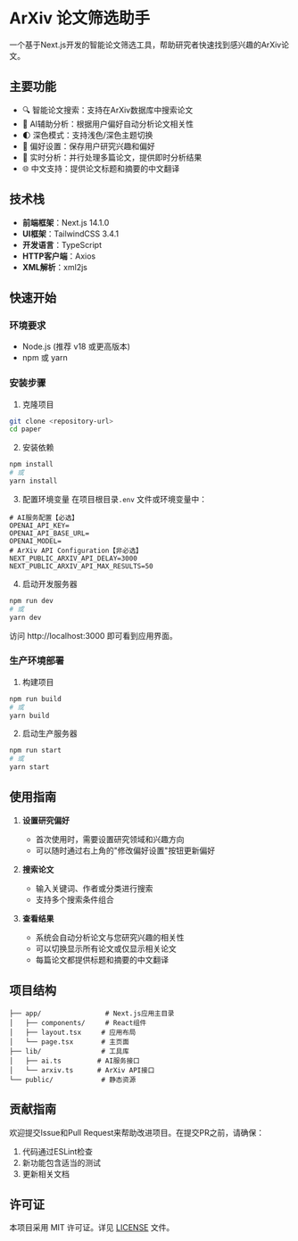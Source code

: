 # ArXiv 论文筛选助手

一个基于Next.js开发的智能论文筛选工具，帮助研究者快速找到感兴趣的ArXiv论文。

## 主要功能

- 🔍 智能论文搜索：支持在ArXiv数据库中搜索论文
- 🤖 AI辅助分析：根据用户偏好自动分析论文相关性
- 🌓 深色模式：支持浅色/深色主题切换
- 💾 偏好设置：保存用户研究兴趣和偏好
- 🔄 实时分析：并行处理多篇论文，提供即时分析结果
- 🌐 中文支持：提供论文标题和摘要的中文翻译

## 技术栈

- **前端框架**：Next.js 14.1.0
- **UI框架**：TailwindCSS 3.4.1
- **开发语言**：TypeScript
- **HTTP客户端**：Axios
- **XML解析**：xml2js

## 快速开始

### 环境要求

- Node.js (推荐 v18 或更高版本)
- npm 或 yarn

### 安装步骤

1. 克隆项目
```bash
git clone <repository-url>
cd paper
```

2. 安装依赖
```bash
npm install
# 或
yarn install
```

3. 配置环境变量
在项目根目录`.env` 文件或环境变量中：
```env
# AI服务配置【必选】
OPENAI_API_KEY=
OPENAI_API_BASE_URL=
OPENAI_MODEL=
# ArXiv API Configuration【非必选】
NEXT_PUBLIC_ARXIV_API_DELAY=3000
NEXT_PUBLIC_ARXIV_API_MAX_RESULTS=50
```

4. 启动开发服务器
```bash
npm run dev
# 或
yarn dev
```

访问 http://localhost:3000 即可看到应用界面。

### 生产环境部署

1. 构建项目
```bash
npm run build
# 或
yarn build
```

2. 启动生产服务器
```bash
npm run start
# 或
yarn start
```

## 使用指南

1. **设置研究偏好**
   - 首次使用时，需要设置研究领域和兴趣方向
   - 可以随时通过右上角的"修改偏好设置"按钮更新偏好

2. **搜索论文**
   - 输入关键词、作者或分类进行搜索
   - 支持多个搜索条件组合

3. **查看结果**
   - 系统会自动分析论文与您研究兴趣的相关性
   - 可以切换显示所有论文或仅显示相关论文
   - 每篇论文都提供标题和摘要的中文翻译

## 项目结构

```
├── app/                # Next.js应用主目录
│   ├── components/     # React组件
│   ├── layout.tsx     # 应用布局
│   └── page.tsx       # 主页面
├── lib/               # 工具库
│   ├── ai.ts         # AI服务接口
│   └── arxiv.ts      # ArXiv API接口
└── public/            # 静态资源
```

## 贡献指南

欢迎提交Issue和Pull Request来帮助改进项目。在提交PR之前，请确保：

1. 代码通过ESLint检查
2. 新功能包含适当的测试
3. 更新相关文档

## 许可证

本项目采用 MIT 许可证。详见 [LICENSE](LICENSE) 文件。
